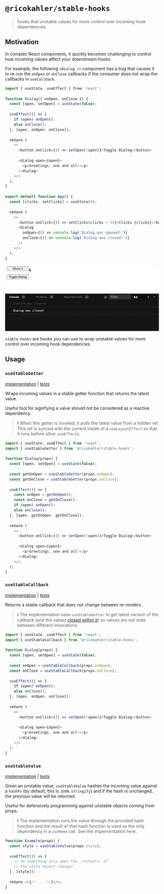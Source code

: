 # `@ricokahler/stable-hooks`

> hooks that unstable values for more control over incoming hook dependencies

## Motivation

In complex React components, it quickly becomes challenging to control how incoming values affect your downstream hooks.

For example, the following `<Dialog />` component has a bug that causes it to re-run the `onOpen` or `onClose` callbacks if the consumer does not wrap the callbacks in `useCallback`.

```js
import { useState, useEffect } from 'react';

function Dialog({ onOpen, onClose }) {
  const [open, setOpen] = useState(false);

  useEffect(() => {
    if (open) onOpen();
    else onClose();
  }, [open, onOpen, onClose]);

  return (
    <>
      <button onClick={() => setOpen(!open)}>Toggle Dialog</button>

      <dialog open={open}>
        <p>Greetings, one and all!</p>
      </dialog>
    </>
  );
}

export default function App() {
  const [clicks, setClicks] = useState(0);

  return (
    <>
      <button onClick={() => setClicks(clicks + 1)}>Clicks {clicks}</button>
      <Dialog
        onOpen={() => console.log('Dialog was opened!')}
        onClose={() => console.log('Dialog was closed!')}
      />
    </>
  );
}
```

![bug demo](./bug-demo.gif)

`stable-hooks` are hooks you can use to wrap unstable values for more control over incoming hook dependencies.

## Usage

### `useStableGetter`

[implementation](https://github.com/ricokahler/stable-hooks/blob/main/src/use-stable-getter.ts) | [tests](https://github.com/ricokahler/stable-hooks/blob/main/src/use-stable-getter.test.tsx)

Wraps incoming values in a stable getter function that returns the latest value.

Useful tool for signifying a value should not be considered as a reactive dependency.

> **ℹ** When this getter is invoked, it _pulls_ the latest value from a hidden ref. This ref is synced with the current inside of a `useLayoutEffect` so that it runs before other `useEffect`s.

```js
import { useState, useEffect } from 'react';
import { useStableGetter } from '@ricokahler/stable-hooks';

function Dialog(props) {
  const [open, setOpen] = useState(false);

  const getOnOpen = useStableGetter(props.onOpen);
  const getOnClose = useStableGetter(props.onClose);

  useEffect(() => {
    const onOpen = getOnOpen();
    const onClose = getOnClose();
    if (open) onOpen();
    else onClose();
  }, [open, getOnOpen, getOnClose]);

  return (
    <>
      <button onClick={() => setOpen(!open)}>Toggle Dialog</button>

      <dialog open={open}>
        <p>Greetings, one and all!</p>
      </dialog>
    </>
  );
}
```

### `useStableCallback`

[implementation](https://github.com/ricokahler/stable-hooks/blob/main/src/use-stable-callback.ts) | [tests](https://github.com/ricokahler/stable-hooks/blob/main/src/use-stable-callback.test.tsx)

Returns a stable callback that does _not_ change between re-renders.

> **ℹ** The implementation uses `useStableGetter` to get latest version of the callback (and the values [closed within it](https://developer.mozilla.org/en-US/docs/Web/JavaScript/Closures)) so values are not stale between different invocations.

```js
import { useState, useEffect } from 'react';
import { useStableCallback } from '@ricokahler/stable-hooks';

function Dialog(props) {
  const [open, setOpen] = useState(false);

  const onOpen = useStableCallback(props.onOpen);
  const onClose = useStableCallback(props.onClose);

  useEffect(() => {
    if (open) onOpen();
    else onClose();
  }, [open, onOpen, onClose]);

  return (
    <>
      <button onClick={() => setOpen(!open)}>Toggle Dialog</button>

      <dialog open={open}>
        <p>Greetings, one and all!</p>
      </dialog>
    </>
  );
}
```

### `useStableValue`

[implementation](https://github.com/ricokahler/stable-hooks/blob/main/src/use-stable-value.ts) | [tests](https://github.com/ricokahler/stable-hooks/blob/main/src/use-stable-value.test.tsx)

Given an unstable value, `useStableValue` hashes the incoming value against a `hashFn` (by default, this is `JSON.stringify`) and if the hash is unchanged, the previous value will be returned.

Useful for defensively programming against unstable objects coming from props.

> **ℹ** The implementation runs the value through the provided hash function and the result of that hash function is used as the only dependency in a `useMemo` call. See the implementation here.

```js
function Example(props) {
  const style = useStableValue(props.style);

  useEffect(() => {
    // do something only when the _contents) of
    // the style object changes
  }, [style]);

  return <>{/* ... */}</>;
}
```
